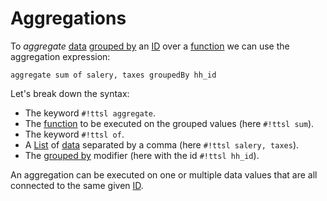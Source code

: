 # Aggregations

To _aggregate_ [data][data] [grouped by][grouped by] an [ID][id] over a [function][functions] we can use the aggregation expression:

```ttsl
aggregate sum of salery, taxes groupedBy hh_id
```

Let's break down the syntax:

- The keyword `#!ttsl aggregate`.
- The [function][functions] to be executed on the grouped values (here `#!ttsl sum`).
- The keyword `#!ttsl of`.
- A [List][List] of [data][data] separated by a comma (here `#!ttsl salery, taxes`).
- The [grouped by][grouped by] modifier (here with the id `#!ttsl hh_id`).

An aggregation can be executed on one or multiple data values that are all connected to the same given [ID][id].

[data]: data.md
[grouped by]: modifier.md#grouped-by
[id]: modifier.md#id
[functions]: functions.md
[List]: types.md#lists
